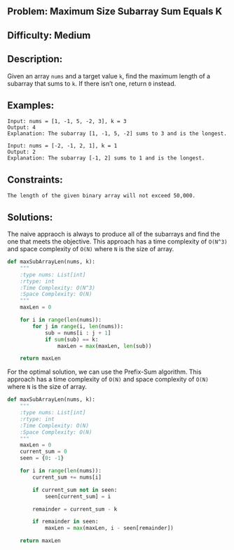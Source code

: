 ## Problem: Maximum Size Subarray Sum Equals K

## Difficulty: Medium

## Description:
Given an array `nums` and a target value `k`, find the maximum length of a subarray that sums to `k`. If there isn’t one, return `0` instead.

## Examples:
```
Input: nums = [1, -1, 5, -2, 3], k = 3
Output: 4
Explanation: The subarray [1, -1, 5, -2] sums to 3 and is the longest.
```

```
Input: nums = [-2, -1, 2, 1], k = 1
Output: 2
Explanation: The subarray [-1, 2] sums to 1 and is the longest.
```
## Constraints:
```
The length of the given binary array will not exceed 50,000.
```

## Solutions: 
The naive appraoch is always to produce all of the subarrays and find the one that meets the objective. This approach has a time complexity of `O(N^3)` and space complexity of `O(N)` where `N` is the size of array.

```python
def maxSubArrayLen(nums, k):
    """
    :type nums: List[int]
    :rtype: int
    :Time Complexity: O(N^3)
    :Space Complexity: O(N)
    """
    maxLen = 0

    for i in range(len(nums)):
        for j in range(i, len(nums)):
            sub = nums[i : j + 1]
            if sum(sub) == k:
                maxLen = max(maxLen, len(sub))

    return maxLen

```

For the optimal solution, we can use the Prefix-Sum algorithm. This approach has a time complexity of `O(N)` and space complexity of `O(N)` where `N` is the size of array.

 
```python
def maxSubArrayLen(nums, k):
    """
    :type nums: List[int]
    :rtype: int
    :Time Complexity: O(N)
    :Space Complexity: O(N)
    """
    maxLen = 0
    current_sum = 0
    seen = {0: -1}

    for i in range(len(nums)):
        current_sum += nums[i]

        if current_sum not in seen:
            seen[current_sum] = i

        remainder = current_sum - k

        if remainder in seen:
            maxLen = max(maxLen, i - seen[remainder])

    return maxLen

```

